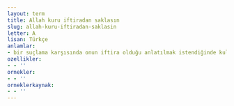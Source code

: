 ```yaml
---
layout: term
title: Allah kuru iftiradan saklasın
slug: allah-kuru-iftiradan-saklasin
letter: A
lisan: Türkçe
anlamlar:
- bir suçlama karşısında onun iftira olduğu anlatılmak istendiğinde kullanılan bir söz
ozellikler:
- - ''
ornekler:
- - ''
orneklerkaynak:
- - ''
---
```

